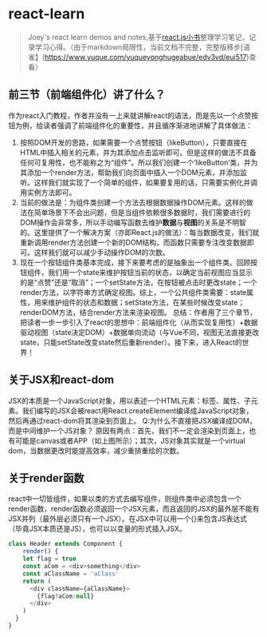 # react-learn
> Joey's react learn demos and notes,基于[react.js小书](https://hyf.js.org/react-naive-book)整理学习笔记，记录学习心得。（由于markdown局限性，当前文档不完整，完整版移步[语雀】(https://www.yuque.com/yuqueyonghugeabue/edv3vd/eui517)查看）
## 前三节（前端组件化）讲了什么？
作为react入门教程，作者并没有一上来就讲解react的语法，而是先以一个点赞按钮为例，给读者强调了前端组件化的重要性，并且循序渐进地讲解了具体做法：
1. 按照DOM开发的思路，如果需要一个点赞按钮（likeButton），只要直接在HTML中插入相关的元素，并为其添加点击监听即可。但是这样的做法不具备任何可复用性，也不能称之为“组件”。所以我们创建一个’likeButton’类，并为其添加一个render方法，帮助我们向页面中插入一个DOM元素，并添加监听。这样我们就实现了一个简单的组件，如果要复用的话，只需要实例化并调用实例方法即可。
2. 当前的做法是：为组件类创建一个方法去根据数据操作DOM元素。这样的做法在简单场景下不会出问题，但是当组件依赖很多数据时，我们需要进行的DOM操作会非常多，所以手动编写函数去维护**数据**与**视图**的关系是不明智的。这里提供了一个解决方案（亦即React.js的做法）：每当数据改变，我们就重新调用render方法创建一个新的DOM结构，而函数只需要专注改变数据即可。这样我们就可以减少手动操作DOM的次数。
3. 现在一个按钮组件类基本完成，接下来要考虑的是抽象出一个组件类。回顾按钮组件，我们用一个state来维护按钮当前的状态，以确定当前视图应当显示的是“点赞”还是“取消”；一个setState方法，在按钮被点击时更改state；一个render方法，以字符串方式确定视图。综上，一个公共组件类需要：state属性，用来维护组件的状态和数据；setState方法，在某些时候改变state；renderDOM方法，结合render方法来渲染视图。
总结：作者用了三个章节，把读者一步一步引入了react的思想中：前端组件化（从而实现复用性）+数据驱动视图（state决定DOM）+数据单向流动（与Vue不同，视图无法直接更改state，只能setState改变state然后重新render）。接下来，进入React的世界！
## 关于JSX和react-dom
JSX的本质是一个JavaScript对象，用以表述一个HTML元素：标签、属性、子元素。我们编写的JSX会被react用React.createElement编译成JavaScript对象，然后再通过react-dom将其渲染到页面上。
Q:为什么不直接把JSX编译成DOM，而是中间维护一个JS对象？
原因有两点：首先，我们不一定会渲染到页面上，也有可能是canvas或者APP（如上图所示）；其次，JS对象其实就是一个virtual dom，当数据更改时能提高效率，减少重排重绘的次数。
## 关于render函数
react中一切皆组件，如果以类的方式去编写组件，则组件类中必须包含一个render函数，render函数必须返回一个JSX元素，而且返回的JSX的最外层不能有JSX并列（最外层必须只有一个JSX）。在JSX中可以用一个{}来包含JS表达式（毕竟JSX本质还是JS），也可以以变量的形式插入JSX。
```JavaScript
class Header extends Component {
	render() {
    let flag = true
  	const aCom = <div>something</div>
    const aClassName = 'aClass'
    return (
      <div className={aClassName}>
      	{flag?aCom:null}
      </div>
    )
  }
}
```